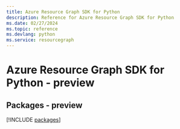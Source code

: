 ```yaml
---
title: Azure Resource Graph SDK for Python
description: Reference for Azure Resource Graph SDK for Python
ms.date: 02/27/2024
ms.topic: reference
ms.devlang: python
ms.service: resourcegraph
---
```

# Azure Resource Graph SDK for Python - preview
## Packages - preview
[!INCLUDE [packages](resource-graph-index.md)]